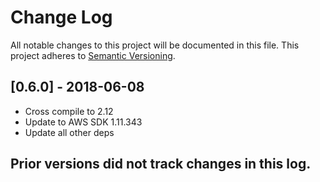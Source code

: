 # Change Log

All notable changes to this project will be documented in this file.
This project adheres to [Semantic Versioning](http://semver.org/).

## [0.6.0] - 2018-06-08
- Cross compile to 2.12
- Update to AWS SDK 1.11.343
- Update all other deps

## Prior versions did not track changes in this log.
